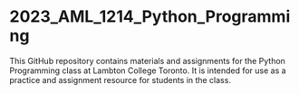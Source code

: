 # 2023_AML_1214_Python_Programming
This GitHub repository contains materials and assignments for the Python Programming class at Lambton College Toronto. It is intended for use as a practice and assignment resource for students in the class.
